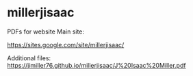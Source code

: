 # millerjisaac
PDFs for website
Main site: 

https://sites.google.com/site/millerjisaac/

Additional files: 
https://jimiller76.github.io/millerjisaac/J%20Isaac%20Miller.pdf
